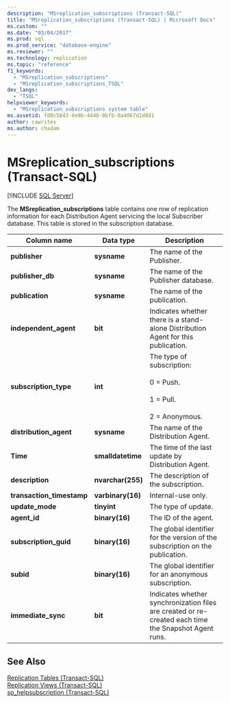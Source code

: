 ```yaml
---
description: "MSreplication_subscriptions (Transact-SQL)"
title: "MSreplication_subscriptions (Transact-SQL) | Microsoft Docs"
ms.custom: ""
ms.date: "03/04/2017"
ms.prod: sql
ms.prod_service: "database-engine"
ms.reviewer: ""
ms.technology: replication
ms.topic: "reference"
f1_keywords: 
  - "MSreplication_subscriptions"
  - "MSreplication_subscriptions_TSQL"
dev_langs: 
  - "TSQL"
helpviewer_keywords: 
  - "MSreplication_subscriptions system table"
ms.assetid: fd0c5843-4e9b-4448-8bfb-0a4067d1d8d1
author: cawrites
ms.author: chadam
---
```

# MSreplication_subscriptions (Transact-SQL)
[!INCLUDE [SQL Server](../../includes/applies-to-version/sqlserver.md)]

  The **MSreplication_subscriptions** table contains one row of replication information for each Distribution Agent servicing the local Subscriber database. This table is stored in the subscription database.  
  
|Column name|Data type|Description|  
|-----------------|---------------|-----------------|  
|**publisher**|**sysname**|The name of the Publisher.|  
|**publisher_db**|**sysname**|The name of the Publisher database.|  
|**publication**|**sysname**|The name of the publication.|  
|**independent_agent**|**bit**|Indicates whether there is a stand-alone Distribution Agent for this publication.|  
|**subscription_type**|**int**|The type of subscription:<br /><br /> 0 = Push.<br /><br /> 1 = Pull.<br /><br /> 2 = Anonymous.|  
|**distribution_agent**|**sysname**|The name of the Distribution Agent.|  
|**Time**|**smalldatetime**|The time of the last update by Distribution Agent.|  
|**description**|**nvarchar(255)**|The description of the subscription.|  
|**transaction_timestamp**|**varbinary(16)**|Internal-use only.|  
|**update_mode**|**tinyint**|The type of update.|  
|**agent_id**|**binary(16)**|The ID of the agent.|  
|**subscription_guid**|**binary(16)**|The global identifier for the version of the subscription on the publication.|  
|**subid**|**binary(16)**|The global identifier for an anonymous subscription.|  
|**immediate_sync**|**bit**|Indicates whether synchronization files are created or re-created each time the Snapshot Agent runs.|  
  
## See Also  
 [Replication Tables &#40;Transact-SQL&#41;](../../relational-databases/system-tables/replication-tables-transact-sql.md)   
 [Replication Views &#40;Transact-SQL&#41;](../../relational-databases/system-views/replication-views-transact-sql.md)   
 [sp_helpsubscription &#40;Transact-SQL&#41;](../../relational-databases/system-stored-procedures/sp-helpsubscription-transact-sql.md)  
  
  
